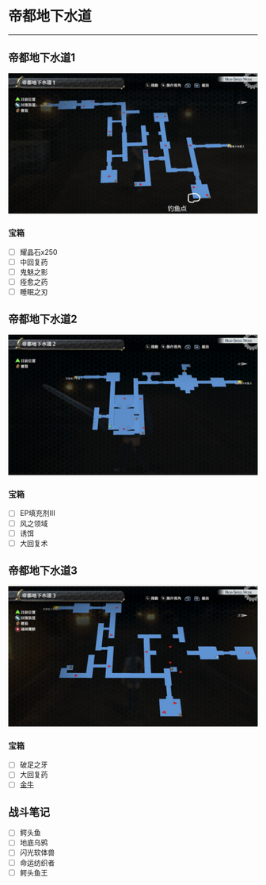 # 帝都地下水道

---

## 帝都地下水道1

![帝都地下水道1](../images/map_帝都地下水道.jpg)

### 宝箱

- [ ]  耀晶石x250
- [ ]  中回复药
- [ ]  鬼魅之影
- [ ]  痊愈之药
- [ ]  睡眠之刃

## 帝都地下水道2

![帝都地下水道2](../images/map_帝都地下水道2.jpg)

### 宝箱

- [ ]  EP填充剂III
- [ ]  风之领域
- [ ]  诱饵
- [ ]  大回复术

## 帝都地下水道3

![帝都地下水道3](../images/map_帝都地下水道3.jpg)

### 宝箱

- [ ]  破足之牙
- [ ]  大回复药
- [ ]  <span id="金牛">[金牛](/game/TheLegendOfHeroes/SenNoKiseki/quartz/金牛.md#金牛)</span>

## 战斗笔记

- [ ]  鳄头鱼
- [ ]  地底乌鸦
- [ ]  闪光软体兽
- [ ]  命运纺织者
- [ ]  鳄头鱼王
